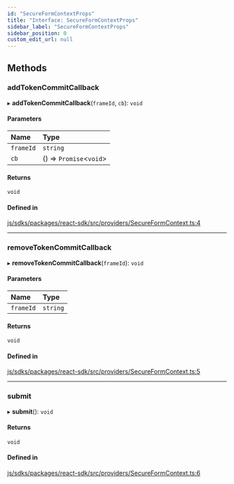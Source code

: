 ```yaml
---
id: "SecureFormContextProps"
title: "Interface: SecureFormContextProps"
sidebar_label: "SecureFormContextProps"
sidebar_position: 0
custom_edit_url: null
---
```


## Methods

### addTokenCommitCallback

▸ **addTokenCommitCallback**(`frameId`, `cb`): `void`

#### Parameters

| Name | Type |
| :------ | :------ |
| `frameId` | `string` |
| `cb` | () => `Promise`<`void`\> |

#### Returns

`void`

#### Defined in

[js/sdks/packages/react-sdk/src/providers/SecureFormContext.ts:4](https://github.com/refinery-labs/lunasec-monorepo/blob/03d4513/js/sdks/packages/react-sdk/src/providers/SecureFormContext.ts#L4)

___

### removeTokenCommitCallback

▸ **removeTokenCommitCallback**(`frameId`): `void`

#### Parameters

| Name | Type |
| :------ | :------ |
| `frameId` | `string` |

#### Returns

`void`

#### Defined in

[js/sdks/packages/react-sdk/src/providers/SecureFormContext.ts:5](https://github.com/refinery-labs/lunasec-monorepo/blob/03d4513/js/sdks/packages/react-sdk/src/providers/SecureFormContext.ts#L5)

___

### submit

▸ **submit**(): `void`

#### Returns

`void`

#### Defined in

[js/sdks/packages/react-sdk/src/providers/SecureFormContext.ts:6](https://github.com/refinery-labs/lunasec-monorepo/blob/03d4513/js/sdks/packages/react-sdk/src/providers/SecureFormContext.ts#L6)
